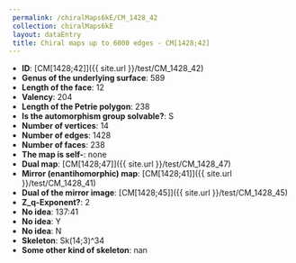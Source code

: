 ```yaml
--- 
 permalink: /chiralMaps6kE/CM_1428_42 
 collection: chiralMaps6kE
 layout: dataEntry
 title: Chiral maps up to 6000 edges - CM[1428;42]
---
```


- **ID**: [CM[1428;42]]({{ site.url }}/test/CM_1428_42)
- **Genus of the underlying surface**: 589
- **Length of the face**: 12
- **Valency**: 204
- **Length of the Petrie polygon**: 238
- **Is the automorphism group solvable?**: S
- **Number of vertices**: 14
- **Number of edges**: 1428
- **Number of faces**: 238
- **The map is self-**: none
- **Dual map**: [CM[1428;47]]({{ site.url }}/test/CM_1428_47)
- **Mirror (enantihomorphic) map**: [CM[1428;41]]({{ site.url }}/test/CM_1428_41)
- **Dual of the mirror image**: [CM[1428;45]]({{ site.url }}/test/CM_1428_45)
- **Z_q-Exponent?**: 2
- **No idea**:  137:41
- **No idea**: Y
- **No idea**: N
- **Skeleton**: Sk(14;3)^34
- **Some other kind of skeleton**: nan
